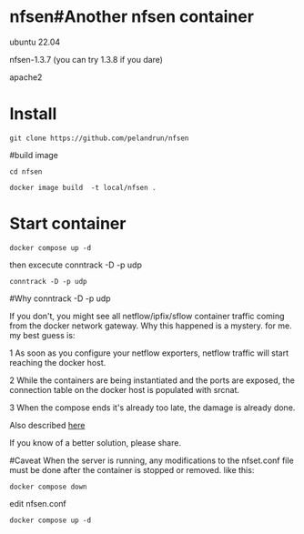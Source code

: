 # nfsen#**Another nfsen container** 

ubuntu 22.04

nfsen-1.3.7 (you can try 1.3.8 if you dare)

apache2

# Install
```
git clone https://github.com/pelandrun/nfsen
```
#build image
```
cd nfsen

docker image build  -t local/nfsen .
```
# Start container 
```
docker compose up -d
```
then excecute conntrack -D -p udp
```
conntrack -D -p udp
```
#Why conntrack -D -p udp

If you don't, you might see all netflow/ipfix/sflow container traffic coming from the docker network gateway. Why this happened is a mystery.
for me. my best guess is:

1 As soon as you configure your netflow exporters, netflow traffic will start reaching the docker host.

2 While the containers are being instantiated and the ports are exposed, the connection table on the docker host is populated with srcnat.

3 When the compose ends it's already too late, the damage is already done.

Also described [here](https://github.com/moby/moby/issues/8795)

If you know of a better solution, please share.

#Caveat
When the server is running, any modifications to the nfset.conf file must be done after the container is stopped or removed.
like this:

```
docker compose down 
```
edit nfsen.conf
```
docker compose up -d
```
